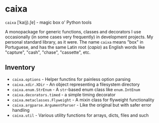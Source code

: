 # caixa
`caixa` [ˈka(j).ʃɐ] - magic box o' Python tools

A monopackage for generic functions, classes and decorators I use occasionally (in some cases very frequently) in development projects.  My personal standard library, as it were.  The name `caixa` means "box" in Portuguese, and has the same Latin root (*capio*) as English words like "capture", "cash", "chase", "cassette", etc.  


## Inventory

* `caixa.options` - Helper functins for painless option parsing 
* `caixa.xdir.XDir` - An object representing a filesystem directory 
* `caixa.enum.StrEnum` - A `str`-based enum class like `enum.IntEnum`
* `caixa.decorators.timed` - a simple timing decorator
* `caixa.metaclasses.Flyweight` - A mixin class for flyweight functionality 
* `caixa.argparse.ArgumentParser` - Like the original but with safer error handling 
* `caixa.util` - Various utility functions for arrays, dicts, files and such


